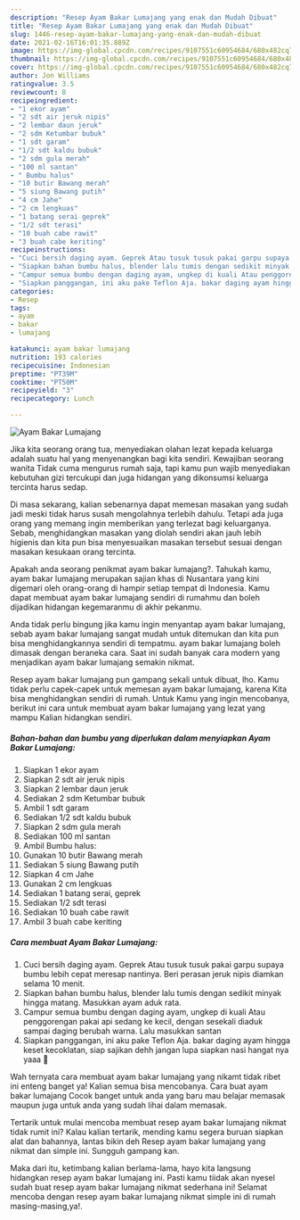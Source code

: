 ```yaml
---
description: "Resep Ayam Bakar Lumajang yang enak dan Mudah Dibuat"
title: "Resep Ayam Bakar Lumajang yang enak dan Mudah Dibuat"
slug: 1446-resep-ayam-bakar-lumajang-yang-enak-dan-mudah-dibuat
date: 2021-02-16T16:01:35.889Z
image: https://img-global.cpcdn.com/recipes/9107551c60954684/680x482cq70/ayam-bakar-lumajang-foto-resep-utama.jpg
thumbnail: https://img-global.cpcdn.com/recipes/9107551c60954684/680x482cq70/ayam-bakar-lumajang-foto-resep-utama.jpg
cover: https://img-global.cpcdn.com/recipes/9107551c60954684/680x482cq70/ayam-bakar-lumajang-foto-resep-utama.jpg
author: Jon Williams
ratingvalue: 3.5
reviewcount: 8
recipeingredient:
- "1 ekor ayam"
- "2 sdt air jeruk nipis"
- "2 lembar daun jeruk"
- "2 sdm Ketumbar bubuk"
- "1 sdt garam"
- "1/2 sdt kaldu bubuk"
- "2 sdm gula merah"
- "100 ml santan"
- " Bumbu halus"
- "10 butir Bawang merah"
- "5 siung Bawang putih"
- "4 cm Jahe"
- "2 cm lengkuas"
- "1 batang serai geprek"
- "1/2 sdt terasi"
- "10 buah cabe rawit"
- "3 buah cabe keriting"
recipeinstructions:
- "Cuci bersih daging ayam. Geprek Atau tusuk tusuk pakai garpu supaya bumbu lebih cepat meresap nantinya. Beri perasan jeruk nipis diamkan selama 10 menit."
- "Siapkan bahan bumbu halus, blender lalu tumis dengan sedikit minyak hingga matang. Masukkan ayam aduk rata."
- "Campur semua bumbu dengan daging ayam, ungkep di kuali Atau penggorengan pakai api sedang ke kecil, dengan sesekali diaduk sampai daging berubah warna. Lalu masukkan santan"
- "Siapkan panggangan, ini aku pake Teflon Aja. bakar daging ayam hingga keset kecoklatan, siap sajikan dehh jangan lupa siapkan nasi hangat nya yaaa 🤗"
categories:
- Resep
tags:
- ayam
- bakar
- lumajang

katakunci: ayam bakar lumajang 
nutrition: 193 calories
recipecuisine: Indonesian
preptime: "PT39M"
cooktime: "PT50M"
recipeyield: "3"
recipecategory: Lunch

---
```



![Ayam Bakar Lumajang](https://img-global.cpcdn.com/recipes/9107551c60954684/680x482cq70/ayam-bakar-lumajang-foto-resep-utama.jpg)

Jika kita seorang orang tua, menyediakan olahan lezat kepada keluarga adalah suatu hal yang menyenangkan bagi kita sendiri. Kewajiban seorang  wanita Tidak cuma mengurus rumah saja, tapi kamu pun wajib menyediakan kebutuhan gizi tercukupi dan juga hidangan yang dikonsumsi keluarga tercinta harus sedap.

Di masa  sekarang, kalian sebenarnya dapat memesan masakan yang sudah jadi meski tidak harus susah mengolahnya terlebih dahulu. Tetapi ada juga orang yang memang ingin memberikan yang terlezat bagi keluarganya. Sebab, menghidangkan masakan yang diolah sendiri akan jauh lebih higienis dan kita pun bisa menyesuaikan masakan tersebut sesuai dengan masakan kesukaan orang tercinta. 



Apakah anda seorang penikmat ayam bakar lumajang?. Tahukah kamu, ayam bakar lumajang merupakan sajian khas di Nusantara yang kini digemari oleh orang-orang di hampir setiap tempat di Indonesia. Kamu dapat membuat ayam bakar lumajang sendiri di rumahmu dan boleh dijadikan hidangan kegemaranmu di akhir pekanmu.

Anda tidak perlu bingung jika kamu ingin menyantap ayam bakar lumajang, sebab ayam bakar lumajang sangat mudah untuk ditemukan dan kita pun bisa menghidangkannya sendiri di tempatmu. ayam bakar lumajang boleh dimasak dengan beraneka cara. Saat ini sudah banyak cara modern yang menjadikan ayam bakar lumajang semakin nikmat.

Resep ayam bakar lumajang pun gampang sekali untuk dibuat, lho. Kamu tidak perlu capek-capek untuk memesan ayam bakar lumajang, karena Kita bisa menghidangkan sendiri di rumah. Untuk Kamu yang ingin mencobanya, berikut ini cara untuk membuat ayam bakar lumajang yang lezat yang mampu Kalian hidangkan sendiri.

<!--inarticleads1-->

##### Bahan-bahan dan bumbu yang diperlukan dalam menyiapkan Ayam Bakar Lumajang:

1. Siapkan 1 ekor ayam
1. Siapkan 2 sdt air jeruk nipis
1. Siapkan 2 lembar daun jeruk
1. Sediakan 2 sdm Ketumbar bubuk
1. Ambil 1 sdt garam
1. Sediakan 1/2 sdt kaldu bubuk
1. Siapkan 2 sdm gula merah
1. Sediakan 100 ml santan
1. Ambil  Bumbu halus:
1. Gunakan 10 butir Bawang merah
1. Sediakan 5 siung Bawang putih
1. Siapkan 4 cm Jahe
1. Gunakan 2 cm lengkuas
1. Sediakan 1 batang serai, geprek
1. Sediakan 1/2 sdt terasi
1. Sediakan 10 buah cabe rawit
1. Ambil 3 buah cabe keriting




<!--inarticleads2-->

##### Cara membuat Ayam Bakar Lumajang:

1. Cuci bersih daging ayam. Geprek Atau tusuk tusuk pakai garpu supaya bumbu lebih cepat meresap nantinya. Beri perasan jeruk nipis diamkan selama 10 menit.
1. Siapkan bahan bumbu halus, blender lalu tumis dengan sedikit minyak hingga matang. Masukkan ayam aduk rata.
1. Campur semua bumbu dengan daging ayam, ungkep di kuali Atau penggorengan pakai api sedang ke kecil, dengan sesekali diaduk sampai daging berubah warna. Lalu masukkan santan
1. Siapkan panggangan, ini aku pake Teflon Aja. bakar daging ayam hingga keset kecoklatan, siap sajikan dehh jangan lupa siapkan nasi hangat nya yaaa 🤗




Wah ternyata cara membuat ayam bakar lumajang yang nikamt tidak ribet ini enteng banget ya! Kalian semua bisa mencobanya. Cara buat ayam bakar lumajang Cocok banget untuk anda yang baru mau belajar memasak maupun juga untuk anda yang sudah lihai dalam memasak.

Tertarik untuk mulai mencoba membuat resep ayam bakar lumajang nikmat tidak rumit ini? Kalau kalian tertarik, mending kamu segera buruan siapkan alat dan bahannya, lantas bikin deh Resep ayam bakar lumajang yang nikmat dan simple ini. Sungguh gampang kan. 

Maka dari itu, ketimbang kalian berlama-lama, hayo kita langsung hidangkan resep ayam bakar lumajang ini. Pasti kamu tiidak akan nyesel sudah buat resep ayam bakar lumajang nikmat sederhana ini! Selamat mencoba dengan resep ayam bakar lumajang nikmat simple ini di rumah masing-masing,ya!.

